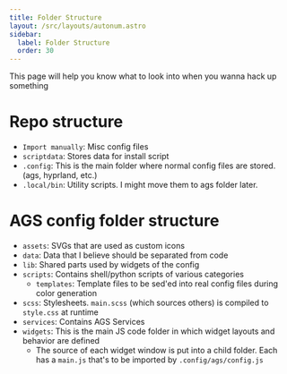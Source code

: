 ```yaml
---
title: Folder Structure
layout: /src/layouts/autonum.astro
sidebar:
  label: Folder Structure
  order: 30
---
```


This page will help you know what to look into when you wanna hack up something

# Repo structure
- `Import manually`: Misc config files
- `scriptdata`: Stores data for install script
- `.config`: This is the main folder where normal config files are stored. (ags, hyprland, etc.)
- `.local/bin`: Utility scripts. I might move them to ags folder later.

# AGS config folder structure
- `assets`: SVGs that are used as custom icons
- `data`: Data that I believe should be separated from code
- `lib`: Shared parts used by widgets of the config
- `scripts`: Contains shell/python scripts of various categories
  - `templates`: Template files to be sed'ed into real config files during color generation
- `scss`: Stylesheets. `main.scss` (which sources others) is compiled to `style.css` at runtime
- `services`: Contains AGS Services
- `widgets`: This is the main JS code folder in which widget layouts and behavior are defined
  - The source of each widget window is put into a child folder. Each has a `main.js` that's to be imported by `.config/ags/config.js`
